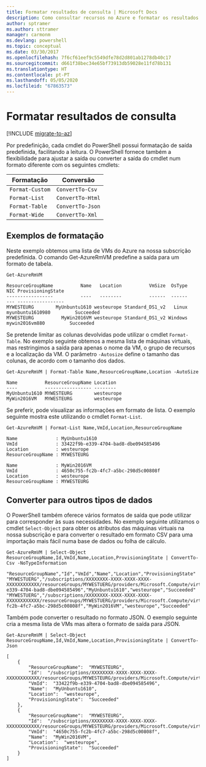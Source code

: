 ```yaml
---
title: Formatar resultados de consulta | Microsoft Docs
description: Como consultar recursos no Azure e formatar os resultados.
author: sptramer
ms.author: sttramer
manager: carmonm
ms.devlang: powershell
ms.topic: conceptual
ms.date: 03/30/2017
ms.openlocfilehash: 7f6cf61eef9c5549dfe78d2d801ab1278db40c17
ms.sourcegitcommit: d661f38bec34e65bf73913db59028e11fd78b131
ms.translationtype: HT
ms.contentlocale: pt-PT
ms.lasthandoff: 05/05/2020
ms.locfileid: "67863573"
---
```

# <a name="formatting-query-results"></a>Formatar resultados de consulta

[!INCLUDE [migrate-to-az](../includes/migrate-to-az.md)]

Por predefinição, cada cmdlet do PowerShell possui formatação de saída predefinida, facilitando a leitura.  O PowerShell fornece também a flexibilidade para ajustar a saída ou converter a saída do cmdlet num formato diferente com os seguintes cmdlets:

| Formatação      | Conversão       |
|-----------------|------------------|
| `Format-Custom` | `ConvertTo-Csv`  |
| `Format-List`   | `ConvertTo-Html` |
| `Format-Table`  | `ConvertTo-Json` |
| `Format-Wide`   | `ConvertTo-Xml`  |

## <a name="formatting-examples"></a>Exemplos de formatação

Neste exemplo obtemos uma lista de VMs do Azure na nossa subscrição predefinida.  O comando Get-AzureRmVM predefine a saída para um formato de tabela.

```powershell-interactive
Get-AzureRmVM
```

```output
ResourceGroupName          Name   Location          VmSize  OsType              NIC ProvisioningState
-----------------          ----   --------          ------  ------              --- -----------------
MYWESTEURG        MyUnbuntu1610 westeurope Standard_DS1_v2   Linux myunbuntu1610980         Succeeded
MYWESTEURG          MyWin2016VM westeurope Standard_DS1_v2 Windows   mywin2016vm880         Succeeded
```

Se pretende limitar as colunas devolvidas pode utilizar o cmdlet `Format-Table`. No exemplo seguinte obtemos a mesma lista de máquinas virtuais, mas restringimos a saída para apenas o nome da VM, o grupo de recursos e a localização da VM.  O parâmetro `-Autosize` define o tamanho das colunas, de acordo com o tamanho dos dados.

```powershell-interactive
Get-AzureRmVM | Format-Table Name,ResourceGroupName,Location -AutoSize
```

```output
Name          ResourceGroupName Location
----          ----------------- --------
MyUnbuntu1610 MYWESTEURG        westeurope
MyWin2016VM   MYWESTEURG        westeurope
```

Se preferir, pode visualizar as informações em formato de lista. O exemplo seguinte mostra este utilizando o cmdlet `Format-List`.

```powershell-interactive
Get-AzureRmVM | Format-List Name,VmId,Location,ResourceGroupName
```

```output
Name              : MyUnbuntu1610
VmId              : 33422f9b-e339-4704-bad8-dbe094585496
Location          : westeurope
ResourceGroupName : MYWESTEURG

Name              : MyWin2016VM
VmId              : 4650c755-fc2b-4fc7-a5bc-298d5c00808f
Location          : westeurope
ResourceGroupName : MYWESTEURG
```

## <a name="converting-to-other-data-types"></a>Converter para outros tipos de dados

O PowerShell também oferece vários formatos de saída que pode utilizar para corresponder às suas necessidades.  No exemplo seguinte utilizamos o cmdlet `Select-Object` para obter os atributos das máquinas virtuais na nossa subscrição e para converter o resultado em formato CSV para uma importação mais fácil numa base de dados ou folha de cálculo.

```powershell-interactive
Get-AzureRmVM | Select-Object ResourceGroupName,Id,VmId,Name,Location,ProvisioningState | ConvertTo-Csv -NoTypeInformation
```

```output
"ResourceGroupName","Id","VmId","Name","Location","ProvisioningState"
"MYWESTUERG","/subscriptions/XXXXXXXX-XXXX-XXXX-XXXX-XXXXXXXXXXXX/resourceGroups/MYWESTUERG/providers/Microsoft.Compute/virtualMachines/MyUnbuntu1610","33422f9b-e339-4704-bad8-dbe094585496","MyUnbuntu1610","westeurope","Succeeded"
"MYWESTUERG","/subscriptions/XXXXXXXX-XXXX-XXXX-XXXX-XXXXXXXXXXXX/resourceGroups/MYWESTUERG/providers/Microsoft.Compute/virtualMachines/MyWin2016VM","4650c755-fc2b-4fc7-a5bc-298d5c00808f","MyWin2016VM","westeurope","Succeeded"
```

Também pode converter o resultado no formato JSON.  O exemplo seguinte cria a mesma lista de VMs mas altera o formato de saída para JSON.

```powershell-interactive
Get-AzureRmVM | Select-Object ResourceGroupName,Id,VmId,Name,Location,ProvisioningState | ConvertTo-Json
```

```output
[
    {
        "ResourceGroupName":  "MYWESTEURG",
        "Id":  "/subscriptions/XXXXXXXX-XXXX-XXXX-XXXX-XXXXXXXXXXXX/resourceGroups/MYWESTEURG/providers/Microsoft.Compute/virtualMachines/MyUnbuntu1610",
        "VmId":  "33422f9b-e339-4704-bad8-dbe094585496",
        "Name":  "MyUnbuntu1610",
        "Location":  "westeurope",
        "ProvisioningState":  "Succeeded"
    },
    {
        "ResourceGroupName":  "MYWESTEURG",
        "Id":  "/subscriptions/XXXXXXXX-XXXX-XXXX-XXXX-XXXXXXXXXXXX/resourceGroups/MYWESTEURG/providers/Microsoft.Compute/virtualMachines/MyWin2016VM",
        "VmId":  "4650c755-fc2b-4fc7-a5bc-298d5c00808f",
        "Name":  "MyWin2016VM",
        "Location":  "westeurope",
        "ProvisioningState":  "Succeeded"
    }
]
```
